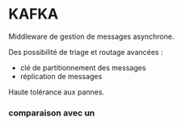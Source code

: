 KAFKA
=====

Middleware de gestion de messages asynchrone.

Des possibilité de triage et routage avancées : 

 - clé de partitionnement des messages
 - réplication de messages


Haute tolérance aux pannes.

### comparaison avec un 
